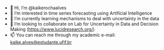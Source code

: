 - 👋 Hi, I’m @kaikerochaalves
- 👀 I’m interested in time series forecasting using Artificial Intelligence
- 🌱 I’m currently learning mechanisms to deal with uncertainty in the data
- 💞️ I’m looking to collaborate on Lab for Uncertainty in Data and Decision Making (https://www.lucidresearch.org/)
- 📫 You can reach me through my academic e-mail: kaike.alves@estudante.ufjf.br

<!---
kaikerochaalves/kaikerochaalves is a ✨ special ✨ repository because its `README.md` (this file) appears on your GitHub profile.
You can click the Preview link to take a look at your changes.
--->
